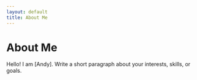 ```yaml
---
layout: default
title: About Me
---
```

# About Me
Hello! I am [Andy].
Write a short paragraph about your interests, skills, or goals.
